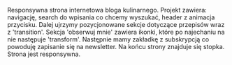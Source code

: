 Responsywna strona internetowa bloga kulinarnego. Projekt zawiera: navigację, search do wpisania co chcemy wyszukać, header z animacja przycisku. Dalej ujrzymy pozycjonowane sekcje dotyczące przepisów wraz z 'transition'. 
Sekcja 'obserwuj mnie' zawiera ikonki, które po najechaniu na nie następuje 'transform'.
Następnie mamy zakładkę z subskrypcją co powoduję zapisanie się na newsletter. Na końcu strony znajduje się stopka. Strona jest responsywna.
